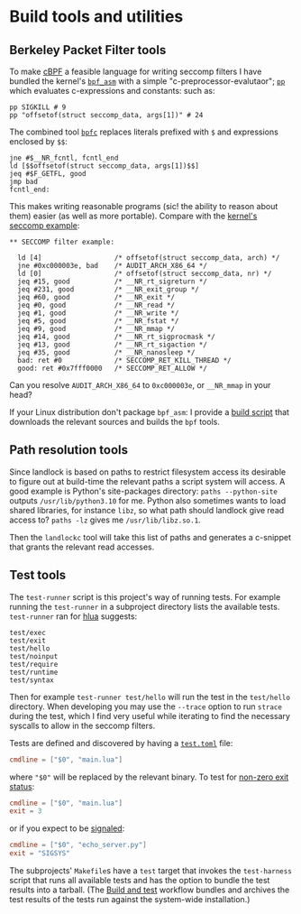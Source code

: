 # Build tools and utilities

## Berkeley Packet Filter tools
To make [cBPF](https://www.kernel.org/doc/Documentation/networking/filter.txt)
a feasible language for writing seccomp filters I have
bundled the kernel's
[`bpf_asm`](https://git.kernel.org/pub/scm/linux/kernel/git/stable/linux.git/tree/tools/bpf/bpf_asm.c)
with a simple "c-preprocessor-evalutaor";
[`pp`](pp) which evaluates c-expressions and constants:
such as:
```shell
pp SIGKILL # 9
pp "offsetof(struct seccomp_data, args[1])" # 24
```

The combined tool [`bpfc`](./bpfc) replaces literals prefixed with `$` and
expressions enclosed by `$$`:
```
jne #$__NR_fcntl, fcntl_end
ld [$$offsetof(struct seccomp_data, args[1])$$]
jeq #$F_GETFL, good
jmp bad
fcntl_end:
```

This makes writing reasonable programs (sic! the ability to reason about them)
easier (as well as more portable).
Compare with the
[kernel's seccomp example](https://www.kernel.org/doc/Documentation/networking/filter.txt):
```
** SECCOMP filter example:

  ld [4]                  /* offsetof(struct seccomp_data, arch) */
  jne #0xc000003e, bad    /* AUDIT_ARCH_X86_64 */
  ld [0]                  /* offsetof(struct seccomp_data, nr) */
  jeq #15, good           /* __NR_rt_sigreturn */
  jeq #231, good          /* __NR_exit_group */
  jeq #60, good           /* __NR_exit */
  jeq #0, good            /* __NR_read */
  jeq #1, good            /* __NR_write */
  jeq #5, good            /* __NR_fstat */
  jeq #9, good            /* __NR_mmap */
  jeq #14, good           /* __NR_rt_sigprocmask */
  jeq #13, good           /* __NR_rt_sigaction */
  jeq #35, good           /* __NR_nanosleep */
  bad: ret #0             /* SECCOMP_RET_KILL_THREAD */
  good: ret #0x7fff0000   /* SECCOMP_RET_ALLOW */
```
Can you resolve `AUDIT_ARCH_X86_64` to `0xc000003e`, or `__NR_mmap` in your head?

If your Linux distribution don't package `bpf_asm`: I provide a
[build script](bpf) that downloads the relevant sources and builds the `bpf`
tools.

## Path resolution tools
Since landlock is based on paths to restrict filesystem access its desirable to
figure out at build-time the relevant paths a script system will access.
A good example is Python's site-packages directory:
`paths --python-site` outputs `/usr/lib/python3.10` for me.
Python also sometimes wants to load shared libraries, for instance `libz`, so
what path should landlock give read access to?
`paths -lz` gives me `/usr/lib/libz.so.1`.

Then the `landlockc` tool will take this list of paths and generates a
c-snippet that grants the relevant read accesses.

## Test tools
The `test-runner` script is this project's way of running tests.
For example running the `test-runner` in a subproject directory lists the
available tests. `test-runner` ran for [hlua](../hlua) suggests:

```
test/exec
test/exit
test/hello
test/noinput
test/require
test/runtime
test/syntax
```

Then for example `test-runner test/hello` will run the test in the `test/hello`
directory.
When developing you may use the `--trace` option to run `strace` during the
test, which I find very useful while iterating to find the necessary syscalls
to allow in the seccomp filters.

Tests are defined and discovered by having a
[`test.toml`](../hlua/test/hello/test.toml) file:
```toml
cmdline = ["$0", "main.lua"]
```
where `"$0"` will be replaced by the relevant binary.
To test for [non-zero exit status](../hlua/test/exit/test.toml):
```toml
cmdline = ["$0", "main.lua"]
exit = 3
```
or if you expect to be [signaled](../hpython/test/socket/test.toml):
```toml
cmdline = ["$0", "echo_server.py"]
exit = "SIGSYS"
```

The subprojects' `Makefile`s have a `test` target that invokes the
`test-harness` script that runs all available tests and has the option to
bundle the test results into a tarball.
(The [Build and test](../.github/workflows/build-test.yaml)
workflow bundles and archives the test
results of the tests run against the system-wide installation.)
